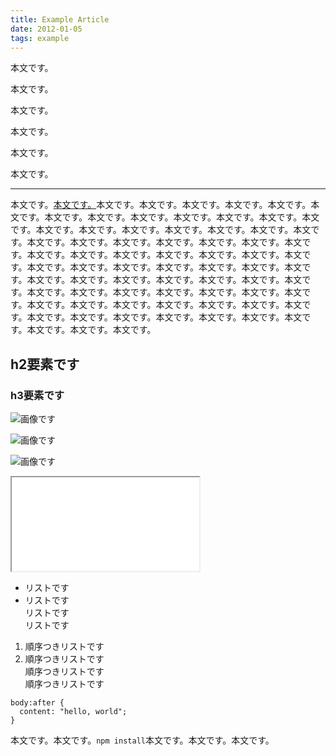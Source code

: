 ```yaml
---
title: Example Article
date: 2012-01-05
tags: example
---
```


本文です。

本文です。

本文です。

本文です。

本文です。

本文です。

* * *

本文です。[本文です。](#)本文です。本文です。本文です。本文です。本文です。本文です。本文です。本文です。本文です。本文です。本文です。本文です。本文です。本文です。本文です。本文です。本文です。本文です。本文です。本文です。本文です。本文です。本文です。本文です。本文です。本文です。本文です。本文です。本文です。本文です。本文です。本文です。本文です。本文です。本文です。本文です。本文です。本文です。本文です。本文です。本文です。本文です。本文です。本文です。本文です。本文です。本文です。本文です。本文です。本文です。本文です。本文です。本文です。本文です。本文です。本文です。本文です。本文です。本文です。本文です。本文です。本文です。本文です。本文です。本文です。本文です。本文です。本文です。本文です。本文です。本文です。本文です。

## h2要素です

### h3要素です

![画像です](http://placehold.it/1280x680/27709b/ffffff)

![画像です](http://placehold.it/640x340/27709b/ffffff)

![画像です](http://placehold.it/640x340/27709b/ffffff)

<div class="iframeWrapper">
  <iframe src="//www.youtube.com/embed/bQWxxdGsSSk" allowfullscreen></iframe>
</div>

* リストです
* リストです  
リストです  
リストです

1. 順序つきリストです
2. 順序つきリストです  
順序つきリストです  
順序つきリストです

<!-- dummy comment line for breaking list -->

    body:after {
      content: "hello, world";
    }

本文です。本文です。`npm install`本文です。本文です。本文です。

